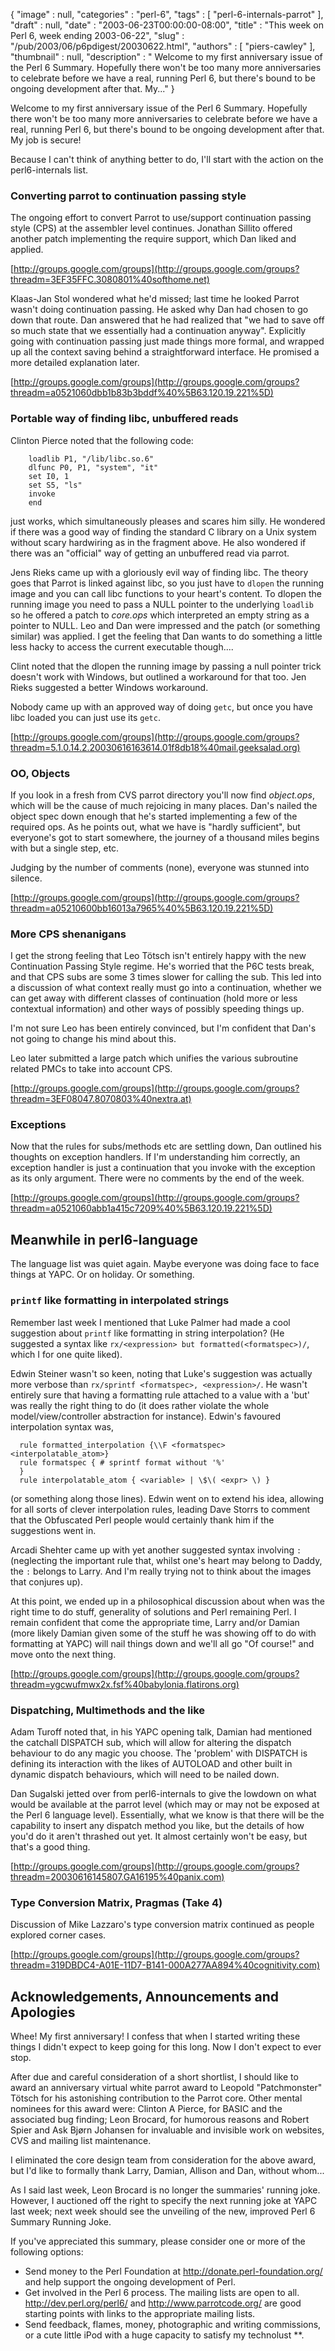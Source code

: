 {
   "image" : null,
   "categories" : "perl-6",
   "tags" : [
      "perl-6-internals-parrot"
   ],
   "draft" : null,
   "date" : "2003-06-23T00:00:00-08:00",
   "title" : "This week on Perl 6, week ending 2003-06-22",
   "slug" : "/pub/2003/06/p6pdigest/20030622.html",
   "authors" : [
      "piers-cawley"
   ],
   "thumbnail" : null,
   "description" : " Welcome to my first anniversary issue of the Perl 6 Summary. Hopefully there won't be too many more anniversaries to celebrate before we have a real, running Perl 6, but there's bound to be ongoing development after that. My..."
}





Welcome to my first anniversary issue of the Perl 6 Summary. Hopefully
there won't be too many more anniversaries to celebrate before we have a
real, running Perl 6, but there's bound to be ongoing development after
that. My job is secure!

Because I can't think of anything better to do, I'll start with the
action on the perl6-internals list.

### Converting parrot to continuation passing style

The ongoing effort to convert Parrot to use/support continuation passing
style (CPS) at the assembler level continues. Jonathan Sillito offered
another patch implementing the require support, which Dan liked and
applied.

[http://groups.google.com/groups](http://groups.google.com/groups?threadm=3EF35FFC.3080801%40softhome.net)

Klaas-Jan Stol wondered what he'd missed; last time he looked Parrot
wasn't doing continuation passing. He asked why Dan had chosen to go
down that route. Dan answered that he had realized that "we had to save
off so much state that we essentially had a continuation anyway".
Explicitly going with continuation passing just made things more formal,
and wrapped up all the context saving behind a straightforward
interface. He promised a more detailed explanation later.

[http://groups.google.com/groups](http://groups.google.com/groups?threadm=a0521060dbb1b83b3bddf%40%5B63.120.19.221%5D)

### Portable way of finding libc, unbuffered reads

Clinton Pierce noted that the following code:

        loadlib P1, "/lib/libc.so.6"
        dlfunc P0, P1, "system", "it"
        set I0, 1
        set S5, "ls"
        invoke
        end

just works, which simultaneously pleases and scares him silly. He
wondered if there was a good way of finding the standard C library on a
Unix system without scary hardwiring as in the fragment above. He also
wondered if there was an "official" way of getting an unbuffered read
via parrot.

Jens Rieks came up with a gloriously evil way of finding libc. The
theory goes that Parrot is linked against libc, so you just have to
`dlopen` the running image and you can call libc functions to your
heart's content. To dlopen the running image you need to pass a NULL
pointer to the underlying `loadlib` so he offered a patch to *core.ops*
which interpreted an empty string as a pointer to NULL. Leo and Dan were
impressed and the patch (or something similar) was applied. I get the
feeling that Dan wants to do something a little less hacky to access the
current executable though....

Clint noted that the dlopen the running image by passing a null pointer
trick doesn't work with Windows, but outlined a workaround for that too.
Jen Rieks suggested a better Windows workaround.

Nobody came up with an approved way of doing `getc`, but once you have
libc loaded you can just use its `getc`.

[http://groups.google.com/groups](http://groups.google.com/groups?threadm=5.1.0.14.2.20030616163614.01f8db18%40mail.geeksalad.org)

### OO, Objects

If you look in a fresh from CVS parrot directory you'll now find
*object.ops*, which will be the cause of much rejoicing in many places.
Dan's nailed the object spec down enough that he's started implementing
a few of the required ops. As he points out, what we have is "hardly
sufficient", but everyone's got to start somewhere, the journey of a
thousand miles begins with but a single step, etc.

Judging by the number of comments (none), everyone was stunned into
silence.

[http://groups.google.com/groups](http://groups.google.com/groups?threadm=a05210600bb16013a7965%40%5B63.120.19.221%5D)

### More CPS shenanigans

I get the strong feeling that Leo Tötsch isn't entirely happy with the
new Continuation Passing Style regime. He's worried that the P6C tests
break, and that CPS subs are some 3 times slower for calling the sub.
This led into a discussion of what context really must go into a
continuation, whether we can get away with different classes of
continuation (hold more or less contextual information) and other ways
of possibly speeding things up.

I'm not sure Leo has been entirely convinced, but I'm confident that
Dan's not going to change his mind about this.

Leo later submitted a large patch which unifies the various subroutine
related PMCs to take into account CPS.

[http://groups.google.com/groups](http://groups.google.com/groups?threadm=3EF08047.8070803%40nextra.at)

### Exceptions

Now that the rules for subs/methods etc are settling down, Dan outlined
his thoughts on exception handlers. If I'm understanding him correctly,
an exception handler is just a continuation that you invoke with the
exception as its only argument. There were no comments by the end of the
week.

[http://groups.google.com/groups](http://groups.google.com/groups?threadm=a0521060abb1a415c7209%40%5B63.120.19.221%5D)

Meanwhile in perl6-language
---------------------------

The language list was quiet again. Maybe everyone was doing face to face
things at YAPC. Or on holiday. Or something.

### `printf` like formatting in interpolated strings

Remember last week I mentioned that Luke Palmer had made a cool
suggestion about `printf` like formatting in string interpolation? (He
suggested a syntax like `rx/<expression> but formatted(<formatspec>)/`,
which I for one quite liked).

Edwin Steiner wasn't so keen, noting that Luke's suggestion was actually
more verbose than `rx/sprintf <formatspec>, <expression>/`. He wasn't
entirely sure that having a formatting rule attached to a value with a
'but' was really the right thing to do (it does rather violate the whole
model/view/controller abstraction for instance). Edwin's favoured
interpolation syntax was,

      rule formatted_interpolation {\\F <formatspec> <interpolatable_atom>}
      rule formatspec { # sprintf format without '%' 
      }
      rule interpolatable_atom { <variable> | \$\( <expr> \) }

(or something along those lines). Edwin went on to extend his idea,
allowing for all sorts of clever interpolation rules, leading Dave
Storrs to comment that the Obfuscated Perl people would certainly thank
him if the suggestions went in.

Arcadi Shehter came up with yet another suggested syntax involving `:`
(neglecting the important rule that, whilst one's heart may belong to
Daddy, the `:` belongs to Larry. And I'm really trying not to think
about the images that conjures up).

At this point, we ended up in a philosophical discussion about when was
the right time to do stuff, generality of solutions and Perl remaining
Perl. I remain confident that come the appropriate time, Larry and/or
Damian (more likely Damian given some of the stuff he was showing off to
do with formatting at YAPC) will nail things down and we'll all go "Of
course!" and move onto the next thing.

[http://groups.google.com/groups](http://groups.google.com/groups?threadm=ygcwufmwx2x.fsf%40babylonia.flatirons.org)

### Dispatching, Multimethods and the like

Adam Turoff noted that, in his YAPC opening talk, Damian had mentioned
the catchall DISPATCH sub, which will allow for altering the dispatch
behaviour to do any magic you choose. The 'problem' with DISPATCH is
defining its interaction with the likes of AUTOLOAD and other built in
dynamic dispatch behaviours, which will need to be nailed down.

Dan Sugalski jetted over from perl6-internals to give the lowdown on
what would be available at the parrot level (which may or may not be
exposed at the Perl 6 language level). Essentially, what we know is that
there will be the capability to insert any dispatch method you like, but
the details of how you'd do it aren't thrashed out yet. It almost
certainly won't be easy, but that's a good thing.

[http://groups.google.com/groups](http://groups.google.com/groups?threadm=20030616145807.GA16195%40panix.com)

### Type Conversion Matrix, Pragmas (Take 4)

Discussion of Mike Lazzaro's type conversion matrix continued as people
explored corner cases.

[http://groups.google.com/groups](http://groups.google.com/groups?threadm=319DBDC4-A01E-11D7-B141-000A277AA894%40cognitivity.com)

Acknowledgements, Announcements and Apologies
---------------------------------------------

Whee! My first anniversary! I confess that when I started writing these
things I didn't expect to keep going for this long. Now I don't expect
to ever stop.

After due and careful consideration of a short shortlist, I should like
to award an anniversary virtual white parrot award to Leopold
"Patchmonster" Tötsch for his astonishing contribution to the Parrot
core. Other mental nominees for this award were: Clinton A Pierce, for
BASIC and the associated bug finding; Leon Brocard, for humorous reasons
and Robert Spier and Ask Bjørn Johansen for invaluable and invisible
work on websites, CVS and mailing list maintenance.

I eliminated the core design team from consideration for the above
award, but I'd like to formally thank Larry, Damian, Allison and Dan,
without whom...

As I said last week, Leon Brocard is no longer the summaries' running
joke. However, I auctioned off the right to specify the next running
joke at YAPC last week; next week should see the unveiling of the new,
improved Perl 6 Summary Running Joke.

If you've appreciated this summary, please consider one or more of the
following options:

-   Send money to the Perl Foundation at
    <http://donate.perl-foundation.org/> and help support the ongoing
    development of Perl.
-   Get involved in the Perl 6 process. The mailing lists are open to
    all. <http://dev.perl.org/perl6/> and <http://www.parrotcode.org/>
    are good starting points with links to the appropriate mailing
    lists.
-   Send feedback, flames, money, photographic and writing commissions,
    or a cute little iPod with a huge capacity to satisfy my technolust
    **.


